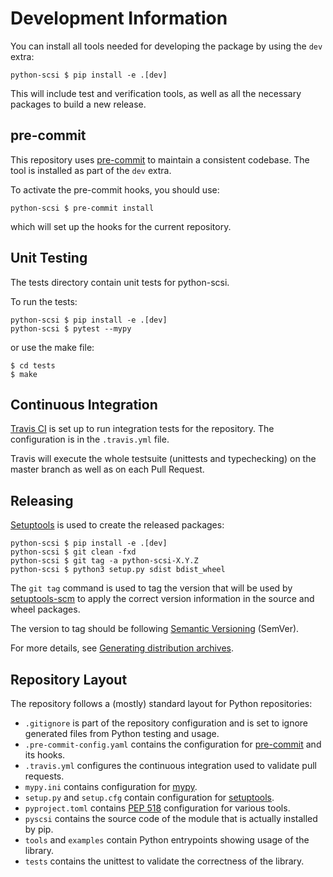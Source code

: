 <!--
SPDX-FileCopyrightText: 2014 The python-scsi Authors
SPDX-FileCopyrightText: 2021 The pydiskcmd Authors

SPDX-License-Identifier: LGPL-2.1-or-later
-->

# Development Information

You can install all tools needed for developing the package by using
the `dev` extra:

    python-scsi $ pip install -e .[dev]

This will include test and verification tools, as well as all the
necessary packages to build a new release.

## pre-commit

This repository uses [pre-commit](https://pre-commit.com/) to maintain a
consistent codebase. The tool is installed as part of the `dev` extra.

To activate the pre-commit hooks, you should use:

    python-scsi $ pre-commit install

which will set up the hooks for the current repository.

## Unit Testing

The tests directory contain unit tests for python-scsi.

To run the tests:

    python-scsi $ pip install -e .[dev]
    python-scsi $ pytest --mypy

or use the make file:

    $ cd tests
    $ make

## Continuous Integration

[Travis CI](https://travis-ci.com/) is set up to run integration tests
for the repository. The configuration is in the `.travis.yml` file.

Travis will execute the whole testsuite (unittests and typechecking)
on the master branch as well as on each Pull Request.

## Releasing

[Setuptools](https://setuptools.readthedocs.io/) is used to create the
released packages:

    python-scsi $ pip install -e .[dev]
    python-scsi $ git clean -fxd
    python-scsi $ git tag -a python-scsi-X.Y.Z
    python-scsi $ python3 setup.py sdist bdist_wheel

The `git tag` command is used to tag the version that will be used by
[setuptools-scm](https://github.com/pypa/setuptools_scm/) to apply the
correct version information in the source and wheel packages.

The version to tag should be following [Semantic
Versioning](https://semver.org/) (SemVer).

For more details, see [Generating distribution
archives](https://packaging.python.org/tutorials/packaging-projects/#generating-distribution-archives).

## Repository Layout

The repository follows a (mostly) standard layout for Python repositories:

 * `.gitignore` is part of the repository configuration and is set to
   ignore generated files from Python testing and usage.
 * `.pre-commit-config.yaml` contains the configuration for
   [pre-commit](https://pre-commit.com/) and its hooks.
 * `.travis.yml` configures the continuous integration used to
   validate pull requests.
 * `mypy.ini` contains configuration for
   [mypy](https://github.com/python/mypy).
 * `setup.py` and `setup.cfg` contain configuration for
   [setuptools](https://setuptools.readthedocs.io/).
 * `pyproject.toml` contains [PEP
   518](https://www.python.org/dev/peps/pep-0518/) configuration for
   various tools.
 * `pyscsi` contains the source code of the module that is actually
   installed by pip.
 * `tools` and `examples` contain Python entrypoints showing usage of
   the library.
 * `tests` contains the unittest to validate the correctness of the
   library.
